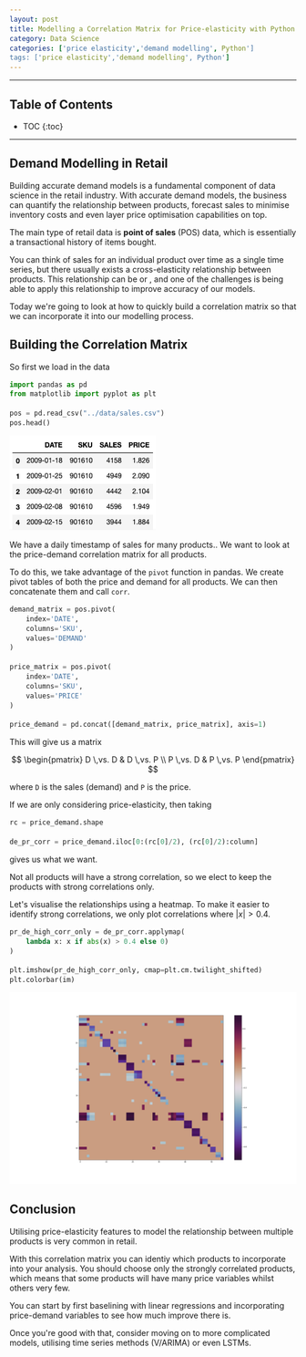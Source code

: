```yaml
---
layout: post
title: Modelling a Correlation Matrix for Price-elasticity with Python
category: Data Science
categories: ['price elasticity','demand modelling', Python']
tags: ['price elasticity','demand modelling', Python']
---
```


---
<h2 class="no_toc">Table of Contents</h2>

* TOC
{:toc}

<!-- Need this for table of contents above -->
---

## Demand Modelling in Retail

Building accurate demand models is a fundamental component of data science in the retail industry. With accurate demand models, the business can quantify the relationship between products, forecast sales to minimise inventory costs and even layer price optimisation capabilities on top.

The main type of retail data is __point of sales__ (POS) data, which is essentially a transactional history of items bought. 

You can think of sales for an individual product over time as a single time series, but there usually exists a cross-elasticity relationship between products. This relationship can be <good> or <bad>, and one of the challenges is being able to apply this relationship to improve accuracy of our models. 

Today we're going to look at how to quickly build a correlation matrix so that we can incorporate it into our modelling process. 

## Building the Correlation Matrix

So first we load in the data

```python
import pandas as pd
from matplotlib import pyplot as plt

pos = pd.read_csv("../data/sales.csv")
pos.head()
```

![pos DataFrame](./public/pos_df.png)

We have a daily timestamp of sales for many products.. We want to look at the price-demand correlation matrix for all products. 

To do this, we take advantage of the `pivot` function in pandas. We create pivot tables of both the price and demand for all products. We can then concatenate them and call `corr`.

```python
demand_matrix = pos.pivot(
    index='DATE',
    columns='SKU',
    values='DEMAND'
)

price_matrix = pos.pivot(
    index='DATE',
    columns='SKU',
    values='PRICE'
)

price_demand = pd.concat([demand_matrix, price_matrix], axis=1)
```

This will give us a matrix

$$
\begin{pmatrix}
D \,vs. D & D \,vs. P \\
P \,vs. D & P \,vs. P 
\end{pmatrix}
$$

where `D` is the sales (demand) and `P` is the price. 

If we are only considering price-elasticity, then taking

```python
rc = price_demand.shape

de_pr_corr = price_demand.iloc[0:(rc[0]/2), (rc[0]/2):column]
```

gives us what we want. 

Not all products will have a strong correlation, so we elect to keep the products with strong correlations only. 

Let's visualise the relationships using a heatmap. To make it easier to identify strong correlations, we only plot correlations where $\lvert x\rvert > 0.4$.

```python
pr_de_high_corr_only = de_pr_corr.applymap(
    lambda x: x if abs(x) > 0.4 else 0)
)

plt.imshow(pr_de_high_corr_only, cmap=plt.cm.twilight_shifted)
plt.colorbar(im)
```

![correlation heatmap](./public/correlation_matrix.png)

## Conclusion

Utilising price-elasticity features to model the relationship between multiple products is very common in retail.  

With this correlation matrix you can identiy which products to incorporate into your analysis. You should choose only the strongly correlated products, which means that some products will have many price variables whilst others very few. 

You can start by first baselining with linear regressions and incorporating price-demand variables to see how much improve there is. 

Once you're good with that, consider moving on to more complicated models, utilising time series methods (V/ARIMA) or even LSTMs.
